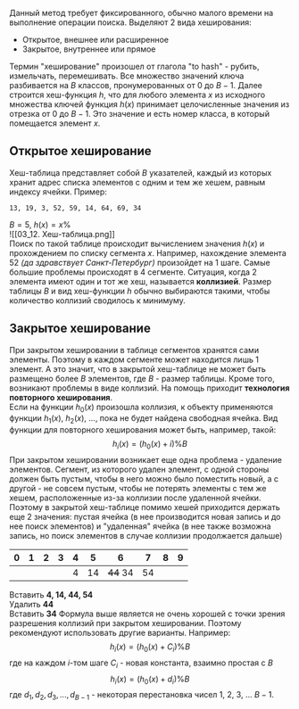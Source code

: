 Данный метод требует фиксированного, обычно малого времени на выполнение операции поиска. Выделяют 2 вида хеширования:
- Открытое, внешнее или расширенное
- Закрытое, внутреннее или прямое
  
Термин "хеширование" произошел от глагола "to hash" - рубить, измельчать, перемешивать. Все множество значений ключа разбивается на $B$ классов, пронумерованных от $0$ до $B-1$. Далее строится хеш-функция $h$, что для любого элемента $x$ из исходного множества ключей функция $h(x)$ принимает целочисленные значения из отрезка от $0$ до $B-1$. Это значение и есть номер класса, в который помещается элемент $x$.
## Открытое хеширование
Хеш-таблица представляет собой $B$ указателей, каждый из которых хранит адрес списка элементов с одним и тем же хешем, равным индексу ячейки. 
Пример:  
```
13, 19, 3, 52, 59, 14, 64, 69, 34
```
$B = 5$, $h(x) = x\%$  
![[03_12. Хеш-таблица.png]]  
Поиск по такой таблице происходит вычислением значения $h(x)$ и прохождением по списку сегмента $x$. Например, нахождение элемента 52 *(да здравствует Санкт-Петербург)* произойдет на 1 шаге. Самые большие проблемы происходят в 4 сегменте. Ситуация, когда 2 элемента имеют один и тот же хеш, называется **коллизией**. Размер таблицы $B$ и вид хеш-функции $h$ обычно выбираются такими, чтобы количество коллизий сводилось к минимуму. 
## Закрытое хеширование
При закрытом хешировании в таблице сегментов хранятся сами элементы. Поэтому в каждом сегменте может находится лишь 1 элемент. А это значит, что в закрытой хеш-таблице не может быть размещено более $B$ элементов, где $B$ - размер таблицы. Кроме того, возникают проблемы в виде коллизий. На помощь приходит **технология повторного хеширования**.  
Если на функции $h_0(x)$ произошла коллизия, к объекту применяются функции $h_1(x)$, $h_2(x)$, ..., пока не будет найдена свободная ячейка. Вид функции для повторного хеширования может быть, например, такой: $$h_i(x)=(h_0(x)+i)\%B$$При закрытом хешировании возникает еще одна проблема - удаление элементов. Сегмент, из которого удален элемент, с одной стороны должен быть пустым, чтобы в него можно было поместить новый, а с другой - не совсем пустым, чтобы не потерять элементы с тем же хешем, расположенные из-за коллизии после удаленной ячейки. Поэтому в закрытой хеш-таблице помимо хешей приходится держать еще 2 значения: пустая ячейка (в нее производится новая запись и до нее поиск элементов) и  "удаленная" ячейка (в нее также возможна запись, но поиск элементов в случае коллизии продолжается дальше)  

| 0   | 1   | 2   | 3   | 4   | 5   | 6         | 7   | 8   | 9   |
| --- | --- | --- | --- | --- | --- | --------- | --- | --- | --- |
|     |     |     |     | 4   | 14  | ~~44~~ 34 | 54  |     |     |

  
Вставить **4, 14, 44, 54**  
Удалить **44**  
Вставить **34** 
Формула выше является не очень хорошей с точки зрения разрешения коллизий при закрытом хешировании. Поэтому рекомендуют использовать другие варианты. Например:
$$h_i(x)=(h_0(x)+С_i)\%B$$где на каждом $i$-том шаге $C_i$ - новая константа, взаимно простая с $B$
$$h_i(x)=(h_0(x)+d_i)\%B$$
где $d_1, d_2, d_3, ..., d_{B-1}$ - некоторая перестановка чисел $1$, $2$, $3$, ... $B-1$.